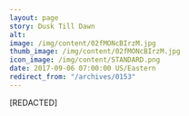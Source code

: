 ```yaml
---
layout: page
story: Dusk Till Dawn
alt:
image: /img/content/02fMONcBIrzM.jpg
thumb_image: /img/content/02fMONcBIrzM.jpg
icon_image: /img/content/STANDARD.png
date: 2017-09-06 07:00:00 US/Eastern
redirect_from: "/archives/0153"
---
```

[REDACTED]
